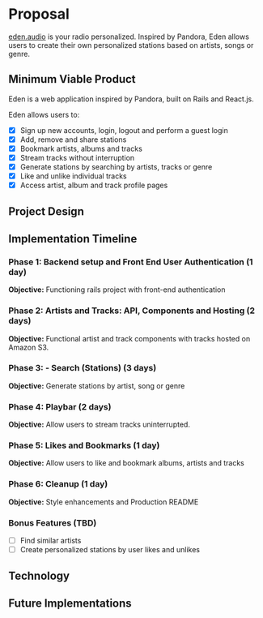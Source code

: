 # Proposal
[eden.audio][eden] is your radio personalized. Inspired by Pandora,
Eden allows users to create their own personalized stations based on artists, songs or genre.

## Minimum Viable Product
Eden is a web application inspired by Pandora, built on Rails and React.js.

Eden allows users to:

- [x] Sign up new accounts, login, logout and perform a guest login
- [x] Add, remove and share stations
- [x] Bookmark artists, albums and tracks
- [x] Stream tracks without interruption
- [x] Generate stations by searching by artists, tracks or genre
- [x] Like and unlike individual tracks
- [x] Access artist, album and track profile pages

## Project Design

## Implementation Timeline

### Phase 1: Backend setup and Front End User Authentication (1 day)

**Objective:** Functioning rails project with front-end authentication

### Phase 2: Artists and Tracks: API, Components and Hosting (2 days)

**Objective:** Functional artist and track components with tracks hosted
on Amazon S3.

### Phase 3: - Search (Stations) (3 days)

**Objective:** Generate stations by artist, song or genre

### Phase 4: Playbar (2 days)

**Objective:** Allow users to stream tracks uninterrupted.

### Phase 5: Likes and Bookmarks (1 day)

**Objective:** Allow users to like and bookmark albums, artists and tracks

### Phase 6: Cleanup (1 day)

**Objective:** Style enhancements and Production README

### Bonus Features (TBD)
- [ ] Find similar artists
- [ ] Create personalized stations by user likes and unlikes

## Technology

## Future Implementations

[eden]: http://eden.audio
